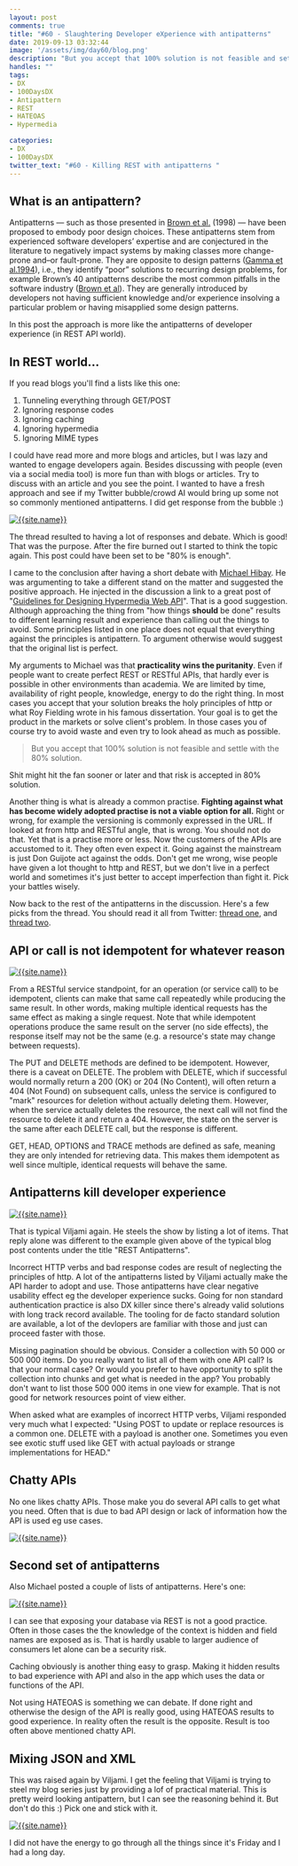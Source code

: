 ```yaml
---
layout: post
comments: true
title: "#60 - Slaughtering Developer eXperience with antipatterns"
date: 2019-09-13 03:32:44
image: '/assets/img/day60/blog.png'
description: "But you accept that 100% solution is not feasible and settle with the 80% solution."
handles: "" 
tags:
- DX 
- 100DaysDX
- Antipattern
- REST
- HATEOAS
- Hypermedia

categories:
- DX
- 100DaysDX
twitter_text: "#60 - Killing REST with antipatterns "
---
```


## What is an antipattern?

Antipatterns — such as those presented in [Brown et al.](https://dl.acm.org/citation.cfm?id=280487) (1998) — have been proposed to embody poor design choices. These antipatterns stem from experienced software developers’  expertise  and  are  conjectured  in  the  literature  to  negatively  impact systems by making classes more change-prone and–or fault-prone. They are opposite to  design  patterns  ([Gamma  et  al.1994](http://asi.insa-rouen.fr/enseignement/siteUV/genie_logiciel/supports/ressources/exemples_de_la_vie_reelle_pour_illustrer_pattern.pdf)),  i.e.,  they  identify  “poor”  solutions  to recurring design problems, for example Brown’s 40 antipatterns describe the most common  pitfalls  in  the  software  industry  ([Brown  et  al](https://dl.acm.org/citation.cfm?id=280487)).  They  are  generally introduced  by  developers  not  having  sufficient  knowledge  and/or  experience  insolving a particular problem or having misapplied some design patterns.

In this post the approach is more like the antipatterns of developer experience (in REST API world). 

## In REST world...

If you read blogs you'll find a lists like this one: 

1. Tunneling everything through GET/POST
2. Ignoring response codes
3. Ignoring caching
4. Ignoring hypermedia
5. Ignoring MIME types

I could have read more and more blogs and articles, but I was lazy and wanted to engage developers again. Besides discussing with people (even via a social media tool) is more fun than with blogs or articles. Try to discuss with an article and you see the point. I wanted to have a fresh approach and see if my Twitter bubble/crowd AI would bring up some not so commonly mentioned antipatterns. I did get response from the bubble :) 

<a href="https://twitter.com/Jarkko_Moilanen/status/1172506899658547201"><img itemprop="image" src="/assets/img/day60/jarkko.png" alt="{{site.name}}"></a>

The thread resulted to having a lot of responses and debate. Which is good! That was the purpose. After the fire burned out I started to think the topic again. This post could have been set to be "80% is enough". 

I came to the conclusion after having a short debate with [Michael Hibay](https://twitter.com/hibaymj). He was argumenting to take a different stand on the matter and suggested the positive approach. He injected in the discussion a link to a great post of "[Guidelines for Designing Hypermedia Web API](https://blog.michaelhibay.com/2017/03/29/development-guidelines-for-hypermedia-apis/)". That is a good suggestion. Although approaching the thing from "how things **should** be done" results to different learning result and experience than calling out the things to avoid. Some principles listed in one place does not equal that everything against the principles is antipattern. To argument otherwise would suggest that the original list is perfect. 

My arguments to Michael was that **practicality wins the puritanity**. Even if people want to create perfect REST or RESTful APIs, that hardly ever is possible in other environments than academia. We are limited by time, availability of right people, knowledge, energy to do the right thing. In most cases you accept that your solution breaks the holy principles of http or what Roy Fielding wrote in his famous dissertation. Your goal is to get the product in the markets or solve client's problem. In those cases you of course try to avoid waste and even try to look ahead as much as possible. 

<blockquote>But you accept that 100% solution is not feasible and settle with the 80% solution. </blockquote>

Shit might hit the fan sooner or later and that risk is accepted in 80% solution. 

Another thing is what is already a common practise. **Fighting against what has become widely adopted practise is not a viable option for all.** Right or wrong, for example the versioning is commonly expressed in the URL. If looked at from http and RESTful angle, that is wrong. You should not do that. Yet that is a practise more or less. Now the customers of the APIs are accustomed to it. They often even expect it. Going against the mainstream is just Don Guijote act against the odds. Don't get me wrong, wise people have given a lot thought to http and REST, but we don't live in a perfect world and sometimes it's just better to accept imperfection than fight it. Pick your battles wisely.  

Now back to the rest of the antipatterns in the discussion. Here's a few picks from the thread. You should read it all from Twitter: [thread one](https://twitter.com/Jarkko_Moilanen/status/1172506899658547201), and [thread two](https://twitter.com/anttiviljami/status/1172510397598982144). 

## API or call is not idempotent for whatever reason

<a href="https://twitter.com/mt_marko/status/1172521995503833093"><img itemprop="image" src="/assets/img/day60/marko.png" alt="{{site.name}}"></a>

From a RESTful service standpoint, for an operation (or service call) to be idempotent, clients can make that same call repeatedly while producing the same result. In other words, making multiple identical requests has the same effect as making a single request. Note that while idempotent operations produce the same result on the server (no side effects), the response itself may not be the same (e.g. a resource's state may change between requests).

The PUT and DELETE methods are defined to be idempotent. However, there is a caveat on DELETE. The problem with DELETE, which if successful would normally return a 200 (OK) or 204 (No Content), will often return a 404 (Not Found) on subsequent calls, unless the service is configured to "mark" resources for deletion without actually deleting them. However, when the service actually deletes the resource, the next call will not find the resource to delete it and return a 404. However, the state on the server is the same after each DELETE call, but the response is different.

GET, HEAD, OPTIONS and TRACE methods are defined as safe, meaning they are only intended for retrieving data. This makes them idempotent as well since multiple, identical requests will behave the same.

## Antipatterns kill developer experience

<a href="https://twitter.com/anttiviljami/status/1172510397598982144"><img itemprop="image" src="/assets/img/day60/viljami.png" alt="{{site.name}}"></a>

That is typical Viljami again. He steels the show by listing a lot of items. That reply alone was different to the example given above of the typical blog post contents under the title "REST Antipatterns". 

Incorrect HTTP verbs and bad response codes are result of neglecting the principles of http. A lot of the antipatterns listed by Viljami actually make the API harder to adopt and use. Those antipatterns have clear negative usability effect eg the developer experience sucks. Going for non standard authentication practice is also DX killer since there's already valid solutions with long track record available. The tooling for de facto standard solution are available, a lot of the devlopers are familiar with those and just can proceed faster with those. 

Missing pagination should be obvious. Consider a collection with 50 000 or 500 000 items. Do you really want to list all of them with one API call? Is that your normal case? Or would you prefer to have opportunity to split the collection into chunks and get what is needed in the app? You probably don't want to list those 500 000 items in one view for example. That is not good for network resources point of view either. 

When asked what are examples of incorrect HTTP verbs, Viljami responded very much what I expected: "Using POST to update or replace resources is a common one. DELETE with a payload is another one. Sometimes you even see exotic stuff used like GET with actual payloads or  strange implementations for HEAD." 

## Chatty APIs

No one likes chatty APIs. Those make you do several API calls to get what you need. Often that is due to bad API design or lack of information how the API is used eg use cases. 

<a href="https://twitter.com/anttiviljami/status/1172514117544026112"><img itemprop="image" src="/assets/img/day60/viljami2.png" alt="{{site.name}}"></a>

## Second set of antipatterns

Also Michael posted a couple of lists of antipatterns. Here's one: 

<a href="https://twitter.com/hibaymj/status/1172538440170299398"><img itemprop="image" src="/assets/img/day60/michael.png" alt="{{site.name}}"></a>

I can see that exposing your database via REST is not a good practice. Often in those cases the the knowledge of the context is hidden and field names are exposed as is. That is hardly usable to larger audience of consumers let alone can be a security risk. 

Caching obviously is another thing easy to grasp. Making it hidden results to bad experience with API and also in the app which uses the data or functions of the API. 

Not using HATEOAS is something we can debate. If done right and otherwise the design of the API is really good, using HATEOAS results to good experience. In reality often the result is the opposite. Result is too often above mentioned chatty API.  

## Mixing JSON and XML

This was raised again by Viljami. I get the feeling that Viljami is trying to steel my blog series just by providing a lof of practical material. This is pretty weird looking antipattern, but I can see the reasoning behind it. But don't do this :) Pick one and stick with it. 

<a href="https://twitter.com/anttiviljami/status/1172555294817378305"><img itemprop="image" src="/assets/img/day60/viljami3.png" alt="{{site.name}}"></a>

I did not have the energy to go through all the things since it's Friday and I had a long day. 
